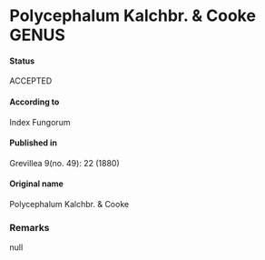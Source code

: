 # Polycephalum Kalchbr. & Cooke GENUS

#### Status
ACCEPTED

#### According to
Index Fungorum

#### Published in
Grevillea 9(no. 49): 22 (1880)

#### Original name
Polycephalum Kalchbr. & Cooke

### Remarks
null